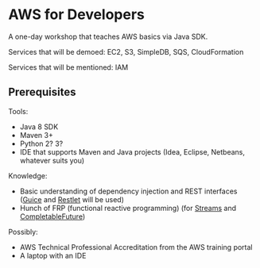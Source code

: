# AWS for Developers

A one-day workshop that teaches AWS basics via Java SDK.

Services that will be demoed: EC2, S3, SimpleDB, SQS, CloudFormation

Services that will be mentioned: IAM

## Prerequisites

Tools:
- Java 8 SDK
- Maven 3+
- Python 2? 3?
- IDE that supports Maven and Java projects (Idea, Eclipse, Netbeans, whatever suits you)

Knowledge:
- Basic understanding of dependency injection and REST interfaces ([Guice](https://github.com/google/guice/wiki/GettingStarted) and [Restlet](http://restlet.com/learn/tutorial/2.2/) will be used)
- Hunch of FRP (functional reactive programming) (for [Streams](http://winterbe.com/posts/2014/07/31/java8-stream-tutorial-examples/) and [CompletableFuture](http://www.nurkiewicz.com/2013/05/java-8-definitive-guide-to.html))

Possibly:

- AWS Technical Professional Accreditation from the AWS training portal
- A laptop with an IDE
